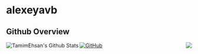 # alexeyavb
## Github Overview
<text align="left">[![GitHub](https://img.shields.io/badge/-GitHub-333333?style=flat&logo=Github&logoColor=cyan)](https://github.com/alexeyavb/)</text>
<img align="left" alt="TamimEhsan's Github Stats" src="https://github-readme-stats.vercel.app/api?username=alexeyavb&show_icons=true&theme=radical" />    &nbsp;
<img align="right" src="https://github-readme-stats.vercel.app/api/top-langs/?username=alexeyavb&hide=javascript,html,css,CMake,Makefile,Python,Batchfile&theme=radical&layout=donut" />    &nbsp;